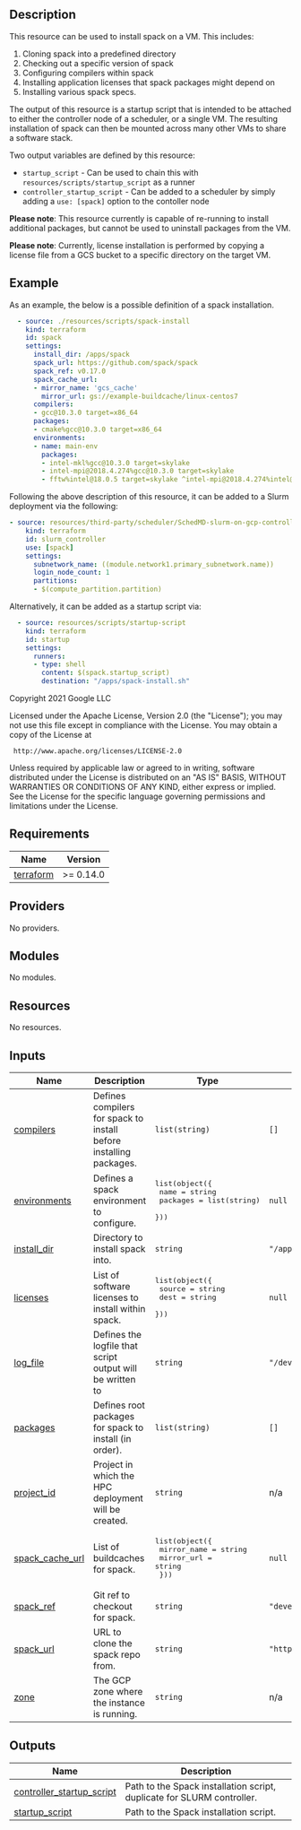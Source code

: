 ## Description

This resource can be used to install spack on a VM. This includes:

1. Cloning spack into a predefined directory
2. Checking out a specific version of spack
3. Configuring compilers within spack
4. Installing application licenses that spack packages might depend on
5. Installing various spack specs.

The output of this resource is a startup script that is intended to be attached
to either the controller node of a scheduler, or a single VM. The resulting
installation of spack can then be mounted across many other VMs to share a
software stack.

Two output variables are defined by this resource:

- `startup_script` - Can be used to chain this with
  `resources/scripts/startup_script` as a runner
- `controller_startup_script` - Can be added to a scheduler by simply adding a
  `use: [spack]` option to the contoller node

**Please note**: This resource currently is capable of re-running to install
additional packages, but cannot be used to uninstall packages from the VM.

**Please note**: Currently, license installation is performed by copying a
license file from a GCS bucket to a specific directory on the target VM.

## Example

As an example, the below is a possible definition of a spack installation.

```yaml
  - source: ./resources/scripts/spack-install
    kind: terraform
    id: spack
    settings:
      install_dir: /apps/spack
      spack_url: https://github.com/spack/spack
      spack_ref: v0.17.0
      spack_cache_url:
      - mirror_name: 'gcs_cache'
        mirror_url: gs://example-buildcache/linux-centos7
      compilers:
      - gcc@10.3.0 target=x86_64
      packages:
      - cmake%gcc@10.3.0 target=x86_64
      environments:
      - name: main-env
        packages:
        - intel-mkl%gcc@10.3.0 target=skylake
        - intel-mpi@2018.4.274%gcc@10.3.0 target=skylake
        - fftw%intel@18.0.5 target=skylake ^intel-mpi@2018.4.274%intel@18.0.5 target=x86_64
```

Following the above description of this resource, it can be added to a Slurm
deployment via the following:

```yaml
- source: resources/third-party/scheduler/SchedMD-slurm-on-gcp-controller
    kind: terraform
    id: slurm_controller
    use: [spack]
    settings:
      subnetwork_name: ((module.network1.primary_subnetwork.name))
      login_node_count: 1
      partitions:
      - $(compute_partition.partition)

```

Alternatively, it can be added as a startup script via:

```yaml
  - source: resources/scripts/startup-script
    kind: terraform
    id: startup
    settings:
      runners:
      - type: shell
        content: $(spack.startup_script)
        destination: "/apps/spack-install.sh"
```

<!-- BEGINNING OF PRE-COMMIT-TERRAFORM DOCS HOOK -->
Copyright 2021 Google LLC

Licensed under the Apache License, Version 2.0 (the "License");
you may not use this file except in compliance with the License.
You may obtain a copy of the License at

     http://www.apache.org/licenses/LICENSE-2.0

Unless required by applicable law or agreed to in writing, software
distributed under the License is distributed on an "AS IS" BASIS,
WITHOUT WARRANTIES OR CONDITIONS OF ANY KIND, either express or implied.
See the License for the specific language governing permissions and
limitations under the License.

## Requirements

| Name | Version |
|------|---------|
| <a name="requirement_terraform"></a> [terraform](#requirement\_terraform) | >= 0.14.0 |

## Providers

No providers.

## Modules

No modules.

## Resources

No resources.

## Inputs

| Name | Description | Type | Default | Required |
|------|-------------|------|---------|:--------:|
| <a name="input_compilers"></a> [compilers](#input\_compilers) | Defines compilers for spack to install before installing packages. | `list(string)` | `[]` | no |
| <a name="input_environments"></a> [environments](#input\_environments) | Defines a spack environment to configure. | <pre>list(object({<br>    name     = string<br>    packages = list(string)<br>  }))</pre> | `null` | no |
| <a name="input_install_dir"></a> [install\_dir](#input\_install\_dir) | Directory to install spack into. | `string` | `"/apps/spack"` | no |
| <a name="input_licenses"></a> [licenses](#input\_licenses) | List of software licenses to install within spack. | <pre>list(object({<br>    source = string<br>    dest   = string<br>  }))</pre> | `null` | no |
| <a name="input_log_file"></a> [log\_file](#input\_log\_file) | Defines the logfile that script output will be written to | `string` | `"/dev/null"` | no |
| <a name="input_packages"></a> [packages](#input\_packages) | Defines root packages for spack to install (in order). | `list(string)` | `[]` | no |
| <a name="input_project_id"></a> [project\_id](#input\_project\_id) | Project in which the HPC deployment will be created. | `string` | n/a | yes |
| <a name="input_spack_cache_url"></a> [spack\_cache\_url](#input\_spack\_cache\_url) | List of buildcaches for spack. | <pre>list(object({<br>    mirror_name = string<br>    mirror_url  = string<br>  }))</pre> | `null` | no |
| <a name="input_spack_ref"></a> [spack\_ref](#input\_spack\_ref) | Git ref to checkout for spack. | `string` | `"develop"` | no |
| <a name="input_spack_url"></a> [spack\_url](#input\_spack\_url) | URL to clone the spack repo from. | `string` | `"https://github.com/spack/spack"` | no |
| <a name="input_zone"></a> [zone](#input\_zone) | The GCP zone where the instance is running. | `string` | n/a | yes |

## Outputs

| Name | Description |
|------|-------------|
| <a name="output_controller_startup_script"></a> [controller\_startup\_script](#output\_controller\_startup\_script) | Path to the Spack installation script, duplicate for SLURM controller. |
| <a name="output_startup_script"></a> [startup\_script](#output\_startup\_script) | Path to the Spack installation script. |
<!-- END OF PRE-COMMIT-TERRAFORM DOCS HOOK -->
